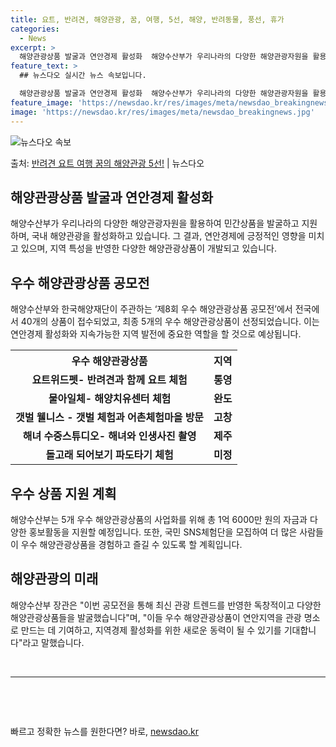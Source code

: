 ```yaml
---
title: 요트, 반려견, 해양관광, 꿈, 여행, 5선, 해양, 반려동물, 풍선, 휴가
categories:
  - News
excerpt: >
  해양관광상품 발굴과 연안경제 활성화  해양수산부가 우리나라의 다양한 해양관광자원을 활용하여 민간상품을 발굴하…
feature_text: >
  ## 뉴스다오 실시간 뉴스 속보입니다.

  해양관광상품 발굴과 연안경제 활성화  해양수산부가 우리나라의 다양한 해양관광자원을 활용하여 민간상품을 발굴하…
feature_image: 'https://newsdao.kr/res/images/meta/newsdao_breakingnews.jpg'
image: 'https://newsdao.kr/res/images/meta/newsdao_breakingnews.jpg'
---
```


![뉴스다오 속보](https://newsdao.kr/res/images/meta/newsdao_breakingnews.jpg)

<p>출처: <a href="https://newsdao.kr/4793" rel="dofollow">반려견 요트 여행 꿈의 해양관광 5선!</a> | 뉴스다오</p>

<h2 data-ke-size="size26">해양관광상품 발굴과 연안경제 활성화</h2>
<p data-ke-size="size16">해양수산부가 우리나라의 다양한 해양관광자원을 활용하여 민간상품을 발굴하고 지원하며, 국내 해양관광을 활성화하고 있습니다. 그 결과, 연안경제에 긍정적인 영향을 미치고 있으며, 지역 특성을 반영한 다양한 해양관광상품이 개발되고 있습니다.</p>

<h2 data-ke-size="size26">우수 해양관광상품 공모전</h2>
<p data-ke-size="size16">해양수산부와 한국해양재단이 주관하는 ‘제8회 우수 해양관광상품 공모전’에서 전국에서 40개의 상품이 접수되었고, 최종 5개의 우수 해양관광상품이 선정되었습니다. 이는 연안경제 활성화와 지속가능한 지역 발전에 중요한 역할을 할 것으로 예상됩니다.</p>

<table>
  <tr>
    <th style="text-align: center;">우수 해양관광상품</th>
    <th style="text-align: center;">지역</th>
  </tr>
  <tr>
    <td style="text-align: center; height: 17px;"><b>요트위드펫- 반려견과 함께 요트 체험</b></td>
    <td style="text-align: center; height: 17px;"><b>통영</b></td>
  </tr>
  <tr>
    <td style="text-align: center; height: 17px;"><b>물아일체- 해양치유센터 체험</b></td>
    <td style="text-align: center; height: 17px;"><b>완도</b></td>
  </tr>
  <tr>
    <td style="text-align: center; height: 17px;"><b>갯벌 웰니스 - 갯벌 체험과 어촌체험마을 방문</b></td>
    <td style="text-align: center; height: 17px;"><b>고창</b></td>
  </tr>
  <tr>
    <td style="text-align: center; height: 17px;"><b>해녀 수중스튜디오- 해녀와 인생사진 촬영</b></td>
    <td style="text-align: center; height: 17px;"><b>제주</b></td>
  </tr>
  <tr>
    <td style="text-align: center; height: 17px;"><b>돌고래 되어보기 파도타기 체험</b></td>
    <td style="text-align: center; height: 17px;"><b>미정</b></td>
  </tr>
</table>

<h2 data-ke-size="size26">우수 상품 지원 계획</h2>
<p data-ke-size="size16">해양수산부는 5개 우수 해양관광상품의 사업화를 위해 총 1억 6000만 원의 자금과 다양한 홍보활동을 지원할 예정입니다. 또한, 국민 SNS체험단을 모집하여 더 많은 사람들이 우수 해양관광상품을 경험하고 즐길 수 있도록 할 계획입니다.</p>

<h2 data-ke-size="size26">해양관광의 미래</h2>
<p data-ke-size="size16">해양수산부 장관은 "이번 공모전을 통해 최신 관광 트렌드를 반영한 독창적이고 다양한 해양관광상품들을 발굴했습니다"며, "이들 우수 해양관광상품이 연안지역을 관광 명소로 만드는 데 기여하고, 지역경제 활성화를 위한 새로운 동력이 될 수 있기를 기대합니다"라고 말했습니다.</p>

<p data-ke-size="size16">&nbsp;</p>

<hr>

<p data-ke-size="size16">&nbsp;</p>

<p data-ke-size="size16">&nbsp;</p> 

빠르고 정확한 뉴스를 원한다면? 바로, <a href="https://newsdao.kr" rel="dofollow">newsdao.kr</a>


